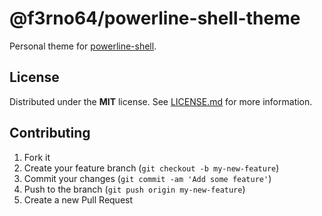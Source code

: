 # @f3rno64/powerline-shell-theme

Personal theme for [powerline-shell](https://github.com/b-ryan/powerline-shell).

## License

Distributed under the **MIT** license. See [LICENSE.md](LICENSE.md) for more information.

## Contributing

1. Fork it
2. Create your feature branch (`git checkout -b my-new-feature`)
3. Commit your changes (`git commit -am 'Add some feature'`)
4. Push to the branch (`git push origin my-new-feature`)
5. Create a new Pull Request
